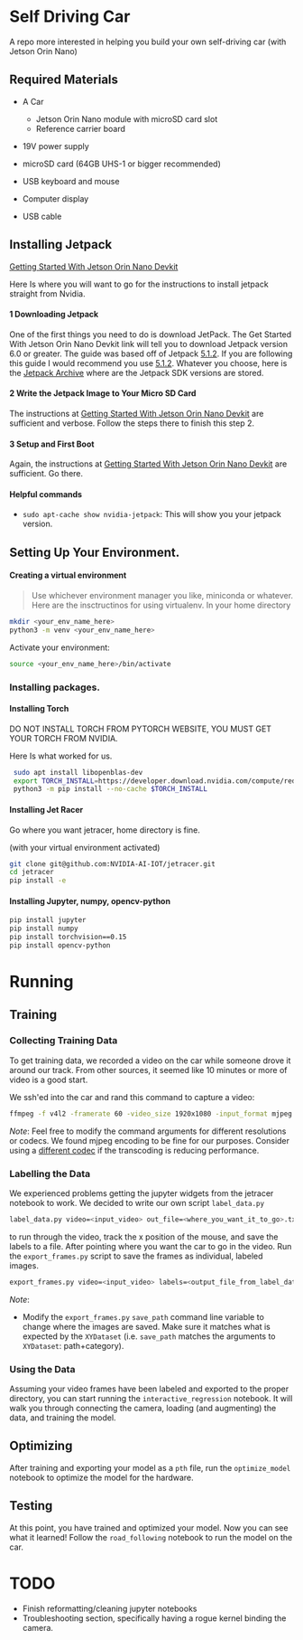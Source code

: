 # Self Driving Car
A repo more interested in helping you build your own self-driving car (with Jetson Orin Nano)

## Required Materials
- A Car  
   - Jetson Orin Nano module with microSD card slot
   - Reference carrier board

 - 19V power supply 
 - microSD card (64GB UHS-1 or bigger recommended)
 - USB keyboard and mouse
 - Computer display
 - USB cable

## Installing Jetpack
[Getting Started With Jetson Orin Nano Devkit](https://developer.nvidia.com/embedded/learn/get-started-jetson-orin-nano-devkit)

Here Is where you will want to go for the instructions to install jetpack straight from Nvidia.
#### 1 Downloading Jetpack
One of the first things you need to do is download JetPack. 
The Get Started With Jetson Orin Nano Devkit link will tell you to download Jetpack version 6.0 or greater.
The guide was based off of Jetpack 
[5.1.2](https://developer.nvidia.com/embedded/jetpack-sdk-512). 
If you are following this guide I would recommend you use 
[5.1.2](https://developer.nvidia.com/embedded/jetpack-sdk-512).
Whatever you choose, here is the 
[Jetpack Archive](https://developer.nvidia.com/embedded/jetpack-archive) 
where are the Jetpack SDK versions are stored. 

#### 2 Write the Jetpack Image to Your Micro SD Card
The instructions at [Getting Started With Jetson Orin Nano Devkit](https://developer.nvidia.com/embedded/learn/get-started-jetson-orin-nano-devkit)
are sufficient and verbose. Follow the steps there to finish this step 2. 

#### 3 Setup and First Boot
Again, the instructions at [Getting Started With Jetson Orin Nano Devkit](https://developer.nvidia.com/embedded/learn/get-started-jetson-orin-nano-devkit)
are sufficient. Go there. 

#### Helpful commands
- `sudo apt-cache show nvidia-jetpack`: This will show you your jetpack version. 


## Setting Up Your Environment. 
#### Creating a virtual environment
> Use whichever environment manager you like, miniconda or whatever. Here are the insctructinos for using virtualenv.
 In your home directory
 ```bash
 mkdir <your_env_name_here>
 python3 -m venv <your_env_name_here>
 ```
 Activate your environment:
 ```bash
 source <your_env_name_here>/bin/activate
 ```

### Installing packages. 
#### Installing Torch
DO NOT INSTALL TORCH FROM PYTORCH WEBSITE, YOU MUST GET YOUR TORCH FROM NVIDIA.

Here Is what worked for us. 
```bash
 sudo apt install libopenblas-dev
 export TORCH_INSTALL=https://developer.download.nvidia.com/compute/redist/jp/v51/pytorch/torch-1.14.0a0+44dac51c.nv23.01-cp38-cp38-linux_aarch64.whl
 python3 -m pip install --no-cache $TORCH_INSTALL
 ```
#### Installing Jet Racer
Go where you want jetracer, home directory is fine. 
 
(with your virtual environment activated)
 ```bash
 git clone git@github.com:NVIDIA-AI-IOT/jetracer.git
 cd jetracer
 pip install -e
 ```
#### Installing Jupyter, numpy, opencv-python
 ```bash
 pip install jupyter
 pip install numpy
 pip install torchvision==0.15
 pip install opencv-python
 ```

# Running
## Training
### Collecting Training Data
To get training data, we recorded a video on the car while someone drove it around our track. From other sources, it seemed like 10 minutes or more of video is a good start.

We ssh'ed into the car and rand this command to capture a video:
```bash
ffmpeg -f v4l2 -framerate 60 -video_size 1920x1080 -input_format mjpeg -i /dev/video0 -c copy mjpeg.mkv
```

*Note*: Feel free to modify the command arguments for different resolutions or codecs. We found mjpeg encoding to be fine for our purposes. Consider using a [different codec](https://stackoverflow.com/questions/21216650/ffmpeg-how-to-save-input-camera-stream-into-the-file-with-the-same-codec-format) if the transcoding is reducing performance.

### Labelling the Data
We experienced problems getting the jupyter widgets from the jetracer notebook to work. We decided to write our own script `label_data.py`
```bash
label_data.py video=<input_video> out_file=<where_you_want_it_to_go>.txt --frame_delay=.01666 # .01666 is the default value and is not required. 
```
to run through the video, track the x position of the mouse, and save the labels to a file. After pointing where you want the car to go in the video. Run the `export_frames.py` script to save the frames as individual, labeled images.
```bash
export_frames.py video=<input_video> labels=<output_file_from_label_data.py> save_path=<where_to_save>
```
*Note*:
- Modify the `export_frames.py` `save_path` command line variable to change where the images are saved. Make sure it matches what is expected by the `XYDataset` (i.e. `save_path` matches the arguments to `XYDataset`: path+category).

### Using the Data
Assuming your video frames have been labeled and exported to the proper directory, you can start running the `interactive_regression` notebook. It will walk you through connecting the camera, loading (and augmenting) the data, and training the model.

## Optimizing
After training and exporting your model as a `pth` file, run the `optimize_model` notebook to optimize the model for the hardware.

## Testing
At this point, you have trained and optimized your model. Now you can see what it learned! Follow the `road_following` notebook to run the model on the car.

# TODO
- Finish reformatting/cleaning jupyter notebooks
- Troubleshooting section, specifically having a rogue kernel binding the camera.
